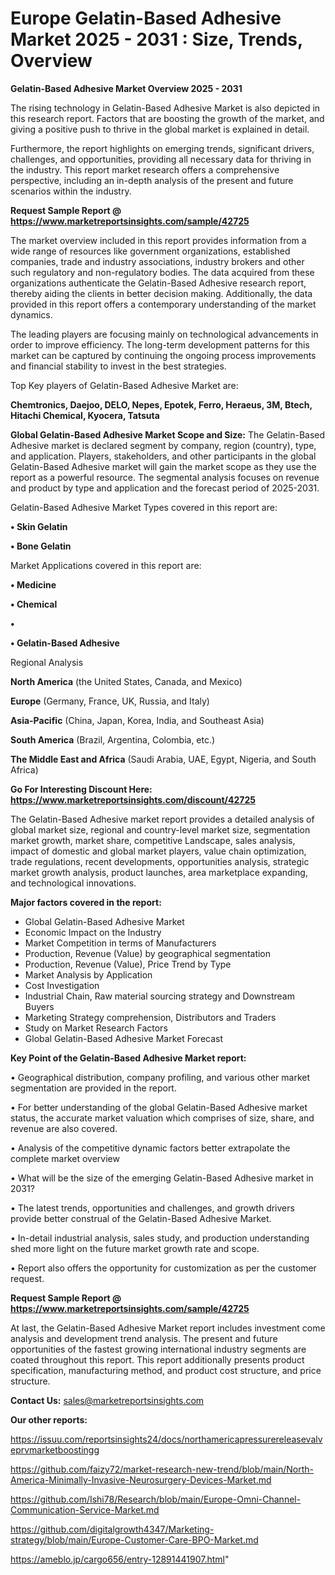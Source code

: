 # Europe Gelatin-Based Adhesive Market 2025 - 2031 : Size, Trends, Overview

<Strong> Gelatin-Based Adhesive Market Overview 2025 - 2031</strong>

The rising technology in Gelatin-Based Adhesive Market is also depicted in this research report. Factors that are boosting the growth of the market, and giving a positive push to thrive in the global market is explained in detail.

Furthermore, the report highlights on emerging trends, significant drivers, challenges, and opportunities, providing all necessary data for thriving in the industry. This report market research offers a comprehensive perspective, including an in-depth analysis of the present and future scenarios within the industry.

<strong>Request Sample Report @ <a href=https://www.marketreportsinsights.com/sample/42725>https://www.marketreportsinsights.com/sample/42725</a></strong>

The market overview included in this report provides information from a wide range of resources like government organizations, established companies, trade and industry associations, industry brokers and other such regulatory and non-regulatory bodies. The data acquired from these organizations authenticate the Gelatin-Based Adhesive research report, thereby aiding the clients in better decision making. Additionally, the data provided in this report offers a contemporary understanding of the market dynamics.

The leading players are focusing mainly on technological advancements in order to improve efficiency. The long-term development patterns for this market can be captured by continuing the ongoing process improvements and financial stability to invest in the best strategies.

Top Key players of Gelatin-Based Adhesive Market are:

<strong>Chemtronics, Daejoo, DELO, Nepes, Epotek, Ferro, Heraeus, 3M, Btech, Hitachi Chemical, Kyocera, Tatsuta</strong>

<strong><b>Global Gelatin-Based Adhesive Market Scope and Size:</b></strong>
The Gelatin-Based Adhesive market is declared segment by company, region (country), type, and application. Players, stakeholders, and other participants in the global Gelatin-Based Adhesive market will gain the market scope as they use the report as a powerful resource. The segmental analysis focuses on revenue and product by type and application and the forecast period of 2025-2031.

Gelatin-Based Adhesive Market Types covered in this report are:

<strong>•  Skin Gelatin

•  Bone Gelatin</strong>

Market Applications covered in this report are:

<strong>•  Medicine

•  Chemical

•  

•  Gelatin-Based Adhesive</strong> 

Regional Analysis

<strong>North America</strong> (the United States, Canada, and Mexico)

<strong>Europe</strong> (Germany, France, UK, Russia, and Italy)

<strong>Asia-Pacific</strong> (China, Japan, Korea, India, and Southeast Asia)

<strong>South America</strong> (Brazil, Argentina, Colombia, etc.)

<strong>The Middle East and Africa</strong> (Saudi Arabia, UAE, Egypt, Nigeria, and South Africa)

<strong>Go For Interesting Discount Here: <a href=https://www.marketreportsinsights.com/discount/42725>https://www.marketreportsinsights.com/discount/42725</a></strong>

The Gelatin-Based Adhesive market report provides a detailed analysis of global market size, regional and country-level market size, segmentation market growth, market share, competitive Landscape, sales analysis, impact of domestic and global market players, value chain optimization, trade regulations, recent developments, opportunities analysis, strategic market growth analysis, product launches, area marketplace expanding, and technological innovations.

<strong><b>Major factors covered in the report:</b></strong>
<ul>
  <li>Global Gelatin-Based Adhesive Market </li>
  <li>Economic Impact on the Industry</li>
  <li>Market Competition in terms of Manufacturers</li>
  <li>Production, Revenue (Value) by geographical segmentation</li>
  <li>Production, Revenue (Value), Price Trend by Type</li>
  <li>Market Analysis by Application</li>
  <li>Cost Investigation</li>
  <li>Industrial Chain, Raw material sourcing strategy and Downstream Buyers</li>
  <li>Marketing Strategy comprehension, Distributors and Traders</li>
  <li>Study on Market Research Factors</li>
  <li>Global Gelatin-Based Adhesive Market Forecast</li>
</ul>

<strong><b>Key Point of the Gelatin-Based Adhesive Market report:</b></strong>

• Geographical distribution, company profiling, and various other market segmentation are provided in the report.

• For better understanding of the global Gelatin-Based Adhesive market status, the accurate market valuation which comprises of size, share, and revenue are also covered.

• Analysis of the competitive dynamic factors better extrapolate the complete market overview

• What will be the size of the emerging Gelatin-Based Adhesive market in 2031?

• The latest trends, opportunities and challenges, and growth drivers provide better construal of the Gelatin-Based Adhesive Market.

• In-detail industrial analysis, sales study, and production understanding shed more light on the future market growth rate and scope.

• Report also offers the opportunity for customization as per the customer request.

<strong>Request Sample Report @ <a href=https://www.marketreportsinsights.com/sample/42725>https://www.marketreportsinsights.com/sample/42725</a></strong>

At last, the Gelatin-Based Adhesive Market report includes investment come analysis and development trend analysis. The present and future opportunities of the fastest growing international industry segments are coated throughout this report. This report additionally presents product specification, manufacturing method, and product cost structure, and price structure.

<strong>Contact Us:</strong>
sales@marketreportsinsights.com

<strong>Our other reports:</strong>

<a href=https://issuu.com/reportsinsights24/docs/northamericapressurereleasevalveprvmarketboostingg>https://issuu.com/reportsinsights24/docs/northamericapressurereleasevalveprvmarketboostingg</a>

<a href=https://github.com/faizy72/market-research-new-trend/blob/main/North-America-Minimally-Invasive-Neurosurgery-Devices-Market.md>https://github.com/faizy72/market-research-new-trend/blob/main/North-America-Minimally-Invasive-Neurosurgery-Devices-Market.md</a>

<a href=https://github.com/Ishi78/Research/blob/main/Europe-Omni-Channel-Communication-Service-Market.md>https://github.com/Ishi78/Research/blob/main/Europe-Omni-Channel-Communication-Service-Market.md</a>

<a href=https://github.com/digitalgrowth4347/Marketing-strategy/blob/main/Europe-Customer-Care-BPO-Market.md>https://github.com/digitalgrowth4347/Marketing-strategy/blob/main/Europe-Customer-Care-BPO-Market.md</a>

<a href=https://ameblo.jp/cargo656/entry-12891441907.html>https://ameblo.jp/cargo656/entry-12891441907.html</a>"
